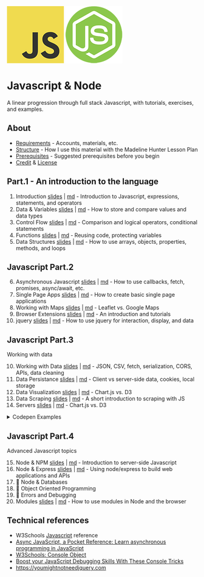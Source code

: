 
![js logo](assets/img/logos/logo-javascript-150w.png) ![node logo](assets/img/logos/logo-node-ltgreen-150w.png)

<h1>Javascript & Node</h1>

A linear progression through full stack Javascript, with tutorials, exercises, and examples.

## About

- [Requirements](ABOUT.md#requirements) - Accounts, materials, etc.
- [Structure](ABOUT.md#structure) - How I use this material with the Madeline Hunter Lesson Plan
- [Prerequisites](ABOUT.md#prerequisites) - Suggested prerequisites before you begin
- [Credit](ABOUT.md#credit) & [License](ABOUT.md#license)


## Part.1 - An introduction to the language

1. Introduction [slides](topics/introduction/slides.html) | [md](topics/introduction/introduction.md) - Introduction to Javascript, expressions, statements, and operators
1. Data & Variables [slides](topics/variables/slides.html) | [md](topics/variables/variables.md) - How to store and compare values and data types
1. Control Flow [slides](topics/control-flow/slides.html) | [md](topics/control-flow/control-flow.md) - Comparison and logical operators, conditional statements
1. Functions [slides](topics/functions/slides.html) | [md](topics/functions/functions.md) - Reusing code, protecting variables
1. Data Structures [slides](topics/data-structures/slides.html) | [md](topics/data-structures/data-structures.md) - How to use arrays, objects, properties, methods, and loops



## Javascript Part.2

6. Asynchronous Javascript [slides](topics/async/slides.html) | [md](topics/async/async.md) - How to use callbacks, fetch, promises, async/await, etc.
6. Single Page Apps [slides](topics/single-page-apps/slides.html) | [md](topics/single-page-apps/single-page-apps.md) - How to create basic single page applications
6. Working with Maps [slides](topics/maps/slides.html) | [md](topics/maps/maps.md) - Leaflet vs. Google Maps
6. Browser Extensions [slides](topics/extensions/slides.html) | [md](topics/extensions/extensions.md) - An introduction and tutorials
6. jquery [slides](topics/jquery/slides.html) | [md](topics/jquery/jquery.md) - How to use jquery for interaction, display, and data





## Javascript Part.3

Working with data


10. Working with Data [slides](topics/data/slides.html) | [md](topics/data/data.md) - JSON, CSV, fetch, serialization, CORS, APIs, data cleaning
10. Data Persistance [slides](topics/data-persistence/slides.html) | [md](topics/data-persistence/data-persistence.md) - Client vs server-side data, cookies, local storage
10. Data Visualization [slides](topics/data-visualization/slides.html) | [md](topics/data-visualization/data-visualization.md) - Chart.js vs. D3
10. Data Scraping [slides](topics/data-scraping/slides.html) | [md](topics/data-scraping/data-scraping.md) - A short introduction to scraping with JS
10. Servers [slides](topics/servers/slides.html) | [md](topics/servers/servers.md) - Chart.js vs. D3








<details>
<summary>Codepen Examples</summary>

- Basics
	- [Cycle through all RGB values](https://codepen.io/owenmundy/pen/ExEWjXW)
	- [Power of Two (Po2) Visualization](https://codepen.io/owenmundy/pen/RwjPwNB)
	- [JS - Passing functions as values](https://codepen.io/owenmundy/pen/vYXogwV?editors=1111)
- Strings
	- [Every Character](https://codepen.io/owenmundy/pen/ZEoyZYV)
	- [JS Exercise - String functions](https://codepen.io/owenmundy/pen/YzWZeQX)
- Randomness
	- [Random Article Generator](https://codepen.io/owenmundy/pen/PomvjqW)
	- [Data / Technology Question Generator](https://codepen.io/owenmundy/pen/WNjOgGg)
	- [Javascript washing machine](https://codepen.io/owenmundy/pen/dyXzNdY)
- Interaction
	- [Visibility + Presence with JS + CSS Animation](https://codepen.io/owenmundy/pen/OJvLaOW?editors=0111)
	- [Secret Knock Detector](https://codepen.io/owenmundy/pen/abErxLv)
- DOM manipulation
	- [Create an SVG with vanilla JS](https://codepen.io/owenmundy/pen/abGQENR)
	- [Swap images with Javascript / jQuery](https://codepen.io/owenmundy/pen/OJRWQoY)
	- [Add new content to a web page with JS (overlay, setTimeout)](https://codepen.io/owenmundy/pen/eYgajNq)
Tools
	- [How to Create Bookmarklets!](https://codepen.io/owenmundy/pen/ZEoBPzZ)

</details>






## Javascript Part.4

Advanced Javascript topics


15. Node & NPM [slides](topics/node/slides.html) | [md](topics/node/node.md) - Introduction to server-side Javascript
15. Node & Express [slides](topics/node-express/slides.html) | [md](topics/node-express/node-express.md) - Using node/express to build web applications and APIs
15. 📌 Node & Databases
15. 📌 Object Oriented Programming
15. 📌 Errors and Debugging
15. Modules [slides](topics/modules/slides.html) | [md](topics/modules/modules.md) - How to use modules in Node and the browser
<!-- 15. 📌 Regular Expressions
15. 📌 Higher-order functions -->







## Technical references

- W3Schools [Javascript](https://www.w3schools.com/jsref/default.asp) reference
- [Async JavaScript, a Pocket Reference: Learn asynchronous programming in JavaScript](https://medium.com/@ajmeyghani/async-javascript-a-pocket-reference-2bb16ac40d21)
- [W3Schools: Console Object](https://www.w3schools.com/jsref/obj_console.asp)
- [Boost your JavaScript Debugging Skills With These Console Tricks](https://medium.com/better-programming/boost-your-javascript-debugging-skills-with-these-console-tricks-ab984c70298a)
- https://youmightnotneedjquery.com